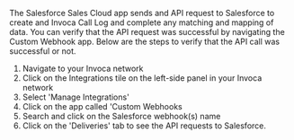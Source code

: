 The Salesforce Sales Cloud app sends and API request to Salesforce to create and Invoca Call Log and complete any matching and mapping of data. You can verify that the API request was successful by navigating the Custom Webhook app. Below are the steps to verify that the API call was successful or not.

1. Navigate to your Invoca network
2. Click on the Integrations tile on the left-side panel in your Invoca network
3. Select 'Manage Integrations'
4. Click on the app called 'Custom Webhooks
5. Search and click on the Salesforce webhook(s) name
6. Click on the 'Deliveries' tab to see the API requests to Salesforce.